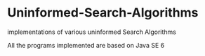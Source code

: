 # Uninformed-Search-Algorithms
implementations of various uninformed Search Algorithms

All the programs implemented are based on Java SE 6
